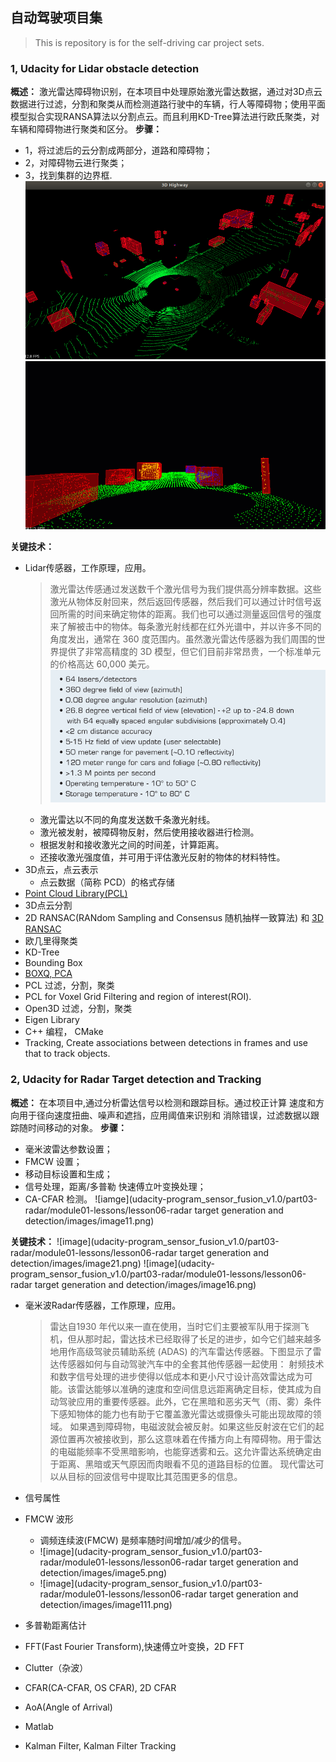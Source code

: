 ## 自动驾驶项目集
> This is repository is for the self-driving car project sets.

### 1, Udacity for Lidar obstacle detection
**概述：** 激光雷达障碍物识别，在本项目中处理原始激光雷达数据，通过对3D点云数据进行过滤，分割和聚类从而检测道路行驶中的车辆，行人等障碍物；使用平面模型拟合实现RANSA算法以分割点云。而且利用KD-Tree算法进行欧氏聚类，对车辆和障碍物进行聚类和区分。
**步骤：**
- 1，将过滤后的云分割成两部分，道路和障碍物；
- 2，对障碍物云进行聚类；
- 3，找到集群的边界框.
![image](udacity-program_sensor_fusion_v1.0/project01-lidar_obstacle_detection/images/highway11.png)
![image](udacity-program_sensor_fusion_v1.0/project01-lidar_obstacle_detection/out/obstacle-detection-fps.gif)

**关键技术：**
- Lidar传感器，工作原理，应用。
  > 激光雷达传感通过发送数千个激光信号为我们提供高分辨率数据。这些激光从物体反射回来，然后返回传感器，然后我们可以通过计时信号返回所需的时间来确定物体的距离。我们也可以通过测量返回信号的强度来了解被击中的物体。每条激光射线都在红外光谱中，并以许多不同的角度发出，通常在 360 度范围内。虽然激光雷达传感器为我们周围的世界提供了非常高精度的 3D 模型，但它们目前非常昂贵，一个标准单元的价格高达 60,000 美元。
  > ![image](images/lidar/vlp-sensor-specs.png)
  - 激光雷达以不同的角度发送数千条激光射线。
  - 激光被发射，被障碍物反射，然后使用接收器进行检测。
  - 根据发射和接收激光之间的时间差，计算距离。
  - 还接收激光强度值，并可用于评估激光反射的物体的材料特性。   
- 3D点云，点云表示
  - 点云数据（简称 PCD）的格式存储
- [Point Cloud Library(PCL) ](https://pointclouds.org/)
- 3D点云分割
- 2D RANSAC(RANdom Sampling and Consensus 随机抽样一致算法) 和 [3D RANSAC](https://medium.com/@ajithraj_gangadharan/3d-ransac-algorithm-for-lidar-pcd-segmentation-315d2a51351)
- 欧几里得聚类
- KD-Tree 
- Bounding Box
- [BOXQ, PCA](https://codextechnicanum.blogspot.com/2015/04/find-minimum-oriented-bounding-box-of.html)
- PCL 过滤，分割，聚类
- PCL for Voxel Grid Filtering and region of interest(ROI).
- Open3D 过滤，分割，聚类
- Eigen Library
- C++ 编程， CMake
- Tracking, Create associations between detections in frames and use that to track objects.


### 2, Udacity for Radar Target detection and Tracking
**概述：** 在本项目中,通过分析雷达信号以检测和跟踪目标。通过校正计算 速度和方向用于径向速度扭曲、噪声和遮挡，应用阈值来识别和 消除错误，过滤数据以跟踪随时间移动的对象。
**步骤：**
- 毫米波雷达参数设置；
- FMCW 设置；
- 移动目标设置和生成；
- 信号处理，距离/多普勒 快速傅立叶变换处理；
- CA-CFAR 检测。
![iamge](udacity-program_sensor_fusion_v1.0/part03-radar/module01-lessons/lesson06-radar target generation and detection/images/image11.png)
<!-- ![image](udacity-program_sensor_fusion_v1/sf_radar_target_detection/images/image10.png) -->
<!-- ![image](udacity-program_sensor_fusion_v1/sf_radar_target_detection/images/image26.png) -->
**关键技术：**
![image](udacity-program_sensor_fusion_v1.0/part03-radar/module01-lessons/lesson06-radar target generation and detection/images/image21.png)
![image](udacity-program_sensor_fusion_v1.0/part03-radar/module01-lessons/lesson06-radar target generation and detection/images/image16.png)
- 毫米波Radar传感器，工作原理，应用。
  > 雷达自1930 年代以来一直在使用，当时它们主要被军队用于探测飞机，但从那时起，雷达技术已经取得了长足的进步，如今它们越来越多地用作高级驾驶员辅助系统 (ADAS) 的汽车雷达传感器。下图显示了雷达传感器如何与自动驾驶汽车中的全套其他传感器一起使用：
  > 射频技术和数字信号处理的进步使得以低成本和更小尺寸设计高效雷达成为可能。该雷达能够以准确的速度和空间信息远距离确定目标，使其成为自动驾驶应用的重要传感器。此外，它在黑暗和恶劣天气（雨、雾）条件下感知物体的能力也有助于它覆盖激光雷达或摄像头可能出现故障的领域。
  > 如果遇到障碍物，电磁波就会被反射。如果这些反射波在它们的起源位置再次被接收到，那么这意味着在传播方向上有障碍物。用于雷达的电磁能频率不受黑暗影响，也能穿透雾和云。这允许雷达系统确定由于距离、黑暗或天气原因而肉眼看不见的道路目标的位置。 现代雷达可以从目标的回波信号中提取比其范围更多的信息。

- 信号属性
- FMCW 波形
  - 调频连续波(FMCW) 是频率随时间增加/减少的信号。
  - ![image](udacity-program_sensor_fusion_v1.0/part03-radar/module01-lessons/lesson06-radar target generation and detection/images/image5.png)
  - ![image](udacity-program_sensor_fusion_v1.0/part03-radar/module01-lessons/lesson06-radar target generation and detection/images/image111.png)
- 多普勒距离估计 
- FFT(Fast Fourier Transform),快速傅立叶变换，2D FFT
- Clutter（杂波）
- CFAR(CA-CFAR, OS CFAR), 2D CFAR 
- AoA(Angle of Arrival)
- Matlab
- Kalman Filter, Kalman Filter Tracking
